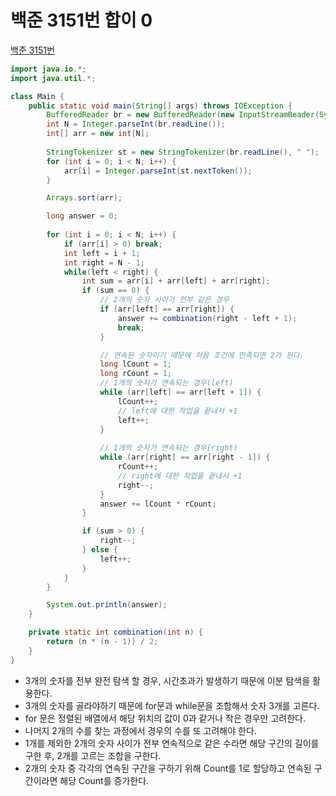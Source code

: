 # 백준 3151번 합이 0
[백준 3151번](https://www.acmicpc.net/problem/3151)
```java
import java.io.*;
import java.util.*;

class Main {
    public static void main(String[] args) throws IOException {
        BufferedReader br = new BufferedReader(new InputStreamReader(System.in));
        int N = Integer.parseInt(br.readLine());
        int[] arr = new int[N];
        
        StringTokenizer st = new StringTokenizer(br.readLine(), " ");
        for (int i = 0; i < N; i++) {
            arr[i] = Integer.parseInt(st.nextToken());
        }

        Arrays.sort(arr);

        long answer = 0;
        
        for (int i = 0; i < N; i++) {
            if (arr[i] > 0) break;
            int left = i + 1;
            int right = N - 1;
            while(left < right) {
                int sum = arr[i] + arr[left] + arr[right];
                if (sum == 0) {
                    // 2개의 숫자 사이가 전부 같은 경우
                    if (arr[left] == arr[right]) {
                        answer += combination(right - left + 1);
                        break;
                    }

                    // 연속된 숫자이기 때문에 처음 조건에 만족되면 2가 된다.
                    long lCount = 1;
                    long rCount = 1;
                    // 1개의 숫자가 연속되는 경우(left)
                    while (arr[left] == arr[left + 1]) {
                        lCount++;
                        // left에 대한 작업을 끝내서 +1
                        left++;
                    }
                    
                    // 1개의 숫자가 연속되는 경우(right)
                    while (arr[right] == arr[right - 1]) {
                        rCount++;
                        // right에 대한 작업을 끝내서 +1
                        right--;
                    }
                    answer += lCount * rCount;
                }

                if (sum > 0) {
                    right--;
                } else {
                    left++;
                }
            }
        }

        System.out.println(answer);
    }

    private static int combination(int n) {
        return (n * (n - 1)) / 2;
    }
}
```

* 3개의 숫자를 전부 완전 탐색 할 경우, 시간초과가 발생하기 때문에 이분 탐색을 활용한다.
* 3개의 숫자를 골라야하기 때문에 for문과 while문을 조합해서 숫자 3개를 고른다.
* for 문은 정렬된 배열에서 해당 위치의 값이 0과 같거나 작은 경우만 고려한다.
* 나머지 2개의 수를 찾는 과정에서 경우의 수를 또 고려해야 한다.
* 1개를 제외한 2개의 숫자 사이가 전부 연속적으로 같은 수라면 해당 구간의 길이를 구한 후, 2개를 고르는 조합을 구한다.
* 2개의 숫자 중 각각의 연속된 구간을 구하기 위해 Count를 1로 할당하고 연속된 구간이라면 해당 Count를 증가한다. 